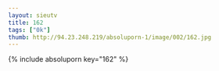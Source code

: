 ```yaml
--- 
layout: sieutv
title: 162
tags: ["0k"]
thumb: http://94.23.248.219/absoluporn-1/image/002/162.jpg
---
```

{% include absoluporn key="162" %} 

